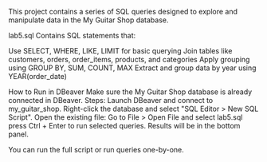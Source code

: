 This project contains a series of SQL queries designed to explore and manipulate data in the My Guitar Shop database.

lab5.sql Contains SQL statements that:

Use SELECT, WHERE, LIKE, LIMIT for basic querying
Join tables like customers, orders, order_items, products, and categories
Apply grouping  using GROUP BY, SUM, COUNT, MAX
Extract and group data by year using YEAR(order_date)

How to Run in DBeaver 
Make sure the My Guitar Shop database is already connected in DBeaver.
Steps:
Launch DBeaver and connect to my_guitar_shop.
Right-click the database and select "SQL Editor > New SQL Script".
Open the existing file:
Go to File > Open File and select lab5.sql
press Ctrl + Enter to run selected queries.
Results will be in the bottom panel.

You can run the full script or run queries one-by-one.